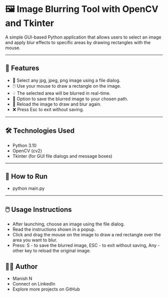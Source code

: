 # 🖼️ Image Blurring Tool with OpenCV and Tkinter

A simple GUI-based Python application that allows users to select an image and apply blur effects to specific areas by drawing rectangles with the mouse.

---

## 📌 Features

- 📁 Select any jpg, jpeg, png image using a file dialog.
- 🖱️ Use your mouse to draw a rectangle on the image.
- 💡 The selected area will be blurred in real-time.
- 💾 Option to save the blurred image to your chosen path.
- 🔁 Reload the image to draw and blur again.
- ❌ Press Esc to exit without saving.

---

## 🛠️ Technologies Used

- Python 3.10
- OpenCV (cv2)
- Tkinter (for GUI file dialogs and message boxes)

---

## 🚀 How to Run

- python main.py

---

## 🖱️ Usage Instructions

- After launching, choose an image using the file dialog.
- Read the instructions shown in a popup.
- Click and drag the mouse on the image to draw a red rectangle over the area you want to blur.
- Press:
        S - to save the blurred image, 
        ESC - to exit without saving,
        Any - other key to reload the original image.

## 🙋‍♂️ Author
- Manish N
- Connect on LinkedIn
- Explore more projects on GitHub
